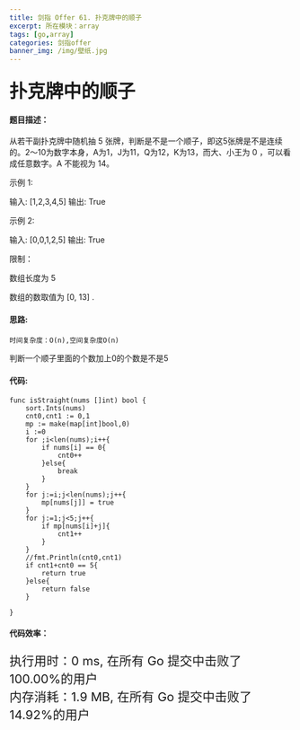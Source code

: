 ```yaml
---
title: 剑指 Offer 61. 扑克牌中的顺子
excerpt: 所在模块：array
tags: [go,array]
categories: 剑指offer
banner_img: /img/壁纸.jpg
---
```


### <font size=6px>扑克牌中的顺子</font>

#### 题目描述：

从若干副扑克牌中随机抽 5 张牌，判断是不是一个顺子，即这5张牌是不是连续的。2～10为数字本身，A为1，J为11，Q为12，K为13，而大、小王为 0 ，可以看成任意数字。A 不能视为 14。

 

示例 1:

输入: [1,2,3,4,5]
输出: True


示例 2:

输入: [0,0,1,2,5]
输出: True


限制：

数组长度为 5 

数组的数取值为 [0, 13] .

#### 思路:

```
时间复杂度：O(n),空间复杂度O(n)
```

判断一个顺子里面的个数加上0的个数是不是5

#### 代码:

```golang
func isStraight(nums []int) bool {
    sort.Ints(nums)
    cnt0,cnt1 := 0,1
    mp := make(map[int]bool,0)
    i :=0
    for ;i<len(nums);i++{
        if nums[i] == 0{
            cnt0++
        }else{
            break
        }
    }
    for j:=i;j<len(nums);j++{
        mp[nums[j]] = true
    }
    for j:=1;j<5;j++{
        if mp[nums[i]+j]{
            cnt1++
        }
    }
    //fmt.Println(cnt0,cnt1)
    if cnt1+cnt0 == 5{
        return true
    }else{
        return false
    }

}
```

#### 代码效率：

<p class="note note-primary"; style="font-size:22px">
   执行用时：0 ms, 在所有 Go 提交中击败了100.00%的用户<br>
   内存消耗：1.9 MB, 在所有 Go 提交中击败了14.92%的用户
</p>
